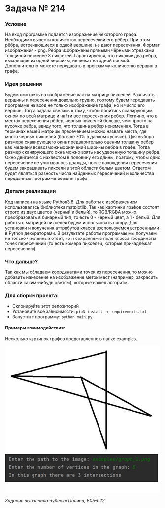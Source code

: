 # Задача № 214

### Условие
На вход программе подаётся изображение некоторого графа.
Необходимо вывести количество пересечений его рёбер. При этом рёбра, встречающиеся в одной вершине, не дают пересечения.
Формат изображения - png. Рёбра изображены прямыми чёрными отрезками толщиной не менее 3 пикселей. Гарантируется, что никакие два ребра, выходящие из одной вершины, не лежат на одной прямой. Дополнительно можете передавать в программу количество вершин в графе.

### Идея решения
Будем смотреть на изображение как на матрицу пикселей. 
Различать вершины и пересечения довольно трудно, 
поэтому будем передавать программе на вход не только 
изображение графа, но и число его вершин. Тогда задача 
свелась к тому, чтобы пройтись сканирующим окном по всей 
матрице и найти все пересечения ребер. Логично, что в местах 
пересечения рёбер, черных пикселей больше, чем просто на кусочке ребра, ввиду того, что толщина ребер неизменная. Тогда в терминах нашей матрицы пресечением можно назвать места, где много черных пикселей (больше 70% в данном кусочке).  Для выбора 
размера сканирующего окна предварительно оценим 
толщину ребер как медиану всевозможных значений ширины ребра в графе. 
Тогда размер сканирующего окна можно взять как удвоенную
толщину ребра. Окно двигается с нахлестом в половину его длины, поэтому, чтобы одно пересечение не учитывалось дважды, после нахождения пересечения будем закрашивать пиксели в этой области белым цветом. Ответом будет являться разность числа найденных пересечений и количества переданных программе вершин графа.

### Детали реализации
Код написан на языке Python3.8. Для работы с изображением 
использовалась библиотека matplotlib. Так как картинки 
графов состоят строго из двух цветов (черный и белый), 
то RGB/RGBA можно преобразовать в бинарный тип, то есть 0 - черный цвет, а 1 - белый. Для работы с матрицей 
пикселей будем использовать numpy. Для установки и получения аттрибутов класса воспользуемся встроенными 
в Python декораторами. В результате работы программы мы получаем не только численный 
ответ, но и сохраняем в поле класса координаты точек пересечений (то есть номера пикселей, которые принадлежат пересечению).

### Что дальше?
Так как мы обладаем координатами точек из пересечения, то можно добавить нанесение на изображение меток мест (например, закрасить области каким-нибудь цветом), которые нашел алгоритм.

### Для сборки проекта:
- Склонируйте этот репозиторий
- Установите все зависимости: ```pip3 install -r requirements.txt```
- Запустите программу: ```python main.py```

#### Примеры взаимодействия:
Несколько картинок графов представленно в папке examples.

![example](examples/graph_1.png)
![answer](example_of_work.png)


*Задание выполнила Чубенко Полина, Б05-022*
